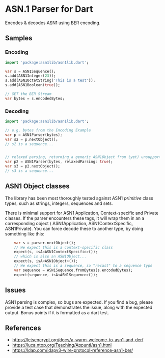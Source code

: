 # ASN.1 Parser for Dart

Encodes & decodes ASN1 using BER encoding.

## Samples

### Encoding

```dart
import 'package:asn1lib/asn1lib.dart';

var s = ASN1Sequence();
s.add(ASN1Integer(23));
s.add(ASN1OctetString('This is a test'));
s.add(ASN1Boolean(true));

// GET the BER Stream
var bytes = s.encodedBytes;
```

### Decoding

```dart
import 'package:asn1lib/asn1lib.dart';

// e.g. bytes from the Encoding Example
var p = ASN1Parser(bytes);
var s2 = p.nextObject();
// s2 is a sequence...


// relaxed parsing, returning a generic ASN1Object from (yet) unsupported structures, instead of throwing
var p2 = ASN1Parser(bytes, relaxedParsing: true);
var s3 = p2.nextObject();
// s3 is a sequence...
```

## ASN1 Object classes

The library has been most thoroughly tested against ASN1 _primitive_ class types, such as strings, integers, 
sequences and sets.

There is minimal support for ASN1 Application, Context-specific and Private classes. If the parser encounters 
these tags, it will wrap them in an a corresponding object ( ASN1Application, ASN1ContextSpecific, ASN1Private). You 
can force decode these to another type, by doing something like this:

```dart 
    var s = parser.nextObject();
    // We expect this is a context-specific class
    expect(s, isA<ASN1ContextSpecific>());
    // which is also an ASN1Object...
    expect(s, isA<ASN1Object>());
    // We expect this is a sequence, so "recast" to a sequence type
    var sequence = ASN1Sequence.fromBytes(s.encodedBytes);
    expect(sequence, isA<ASN1Sequence>()); 
```
## Issues

ASN1 parsing is complex, so bugs are expected. If you find a bug, please provide a test case 
that demonstrates the issue, along with the 
expected output. Bonus points if it is formatted as a dart test. 

## References

* https://letsencrypt.org/docs/a-warm-welcome-to-asn1-and-der/
* https://luca.ntop.org/Teaching/Appunti/asn1.html
* https://ldap.com/ldapv3-wire-protocol-reference-asn1-ber/